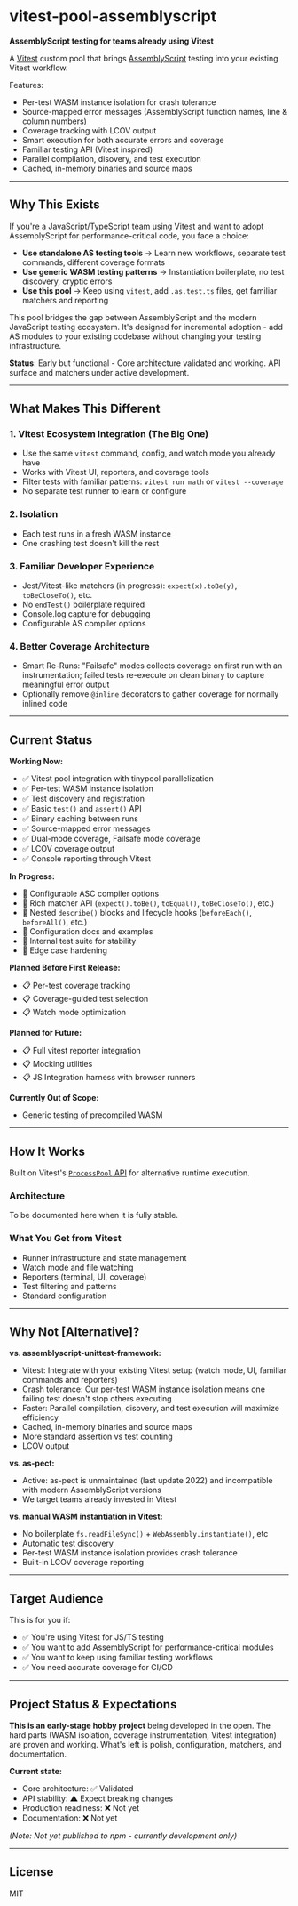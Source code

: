 # vitest-pool-assemblyscript

**AssemblyScript testing for teams already using Vitest**

A [Vitest](https://vitest.dev/) custom pool that brings [AssemblyScript](https://www.assemblyscript.org/) testing into your existing Vitest workflow.

Features:
- Per-test WASM instance isolation for crash tolerance
- Source-mapped error messages (AssemblyScript function names, line & column numbers)
- Coverage tracking with LCOV output
- Smart execution for both accurate errors and coverage
- Familiar testing API (Vitest inspired)
- Parallel compilation, disovery, and test execution
- Cached, in-memory binaries and source maps

---

## Why This Exists

If you're a JavaScript/TypeScript team using Vitest and want to adopt AssemblyScript for performance-critical code, you face a choice:

- **Use standalone AS testing tools** → Learn new workflows, separate test commands, different coverage formats
- **Use generic WASM testing patterns** → Instantiation boilerplate, no test discovery, cryptic errors
- **Use this pool** → Keep using `vitest`, add `.as.test.ts` files, get familiar matchers and reporting

This pool bridges the gap between AssemblyScript and the modern JavaScript testing ecosystem. It's designed for incremental adoption - add AS modules to your existing codebase without changing your testing infrastructure.

**Status**: Early but functional - Core architecture validated and working. API surface and matchers under active development.

---

## What Makes This Different

### 1. **Vitest Ecosystem Integration** (The Big One)
- Use the same `vitest` command, config, and watch mode you already have
- Works with Vitest UI, reporters, and coverage tools
- Filter tests with familiar patterns: `vitest run math` or `vitest --coverage`
- No separate test runner to learn or configure

### 2. **Isolation**
- Each test runs in a fresh WASM instance
- One crashing test doesn't kill the rest

### 3. **Familiar Developer Experience**
- Jest/Vitest-like matchers (in progress): `expect(x).toBe(y)`, `toBeCloseTo()`, etc.
- No `endTest()` boilerplate required
- Console.log capture for debugging
- Configurable AS compiler options

### 4. **Better Coverage Architecture**
- Smart Re-Runs: "Failsafe" modes collects coverage on first run with an instrumentation; failed tests re-execute on clean binary to capture meaningful error output
- Optionally remove `@inline` decorators to gather coverage for normally inlined code

---

## Current Status

**Working Now:**
- ✅ Vitest pool integration with tinypool parallelization
- ✅ Per-test WASM instance isolation
- ✅ Test discovery and registration
- ✅ Basic `test()` and `assert()` API
- ✅ Binary caching between runs
- ✅ Source-mapped error messages
- ✅ Dual-mode coverage, Failsafe mode coverage
- ✅ LCOV coverage output
- ✅ Console reporting through Vitest

**In Progress:**
- 🚧 Configurable ASC compiler options
- 🚧 Rich matcher API (`expect().toBe()`, `toEqual()`, `toBeCloseTo()`, etc.)
- 🚧 Nested `describe()` blocks and lifecycle hooks (`beforeEach()`, `beforeAll()`, etc.)
- 🚧 Configuration docs and examples
- 🚧 Internal test suite for stability
- 🚧 Edge case hardening

**Planned Before First Release:**
- 📋 Per-test coverage tracking
- 📋 Coverage-guided test selection
- 📋 Watch mode optimization

**Planned for Future:**
- 📋 Full vitest reporter integration
- 📋 Mocking utilities
- 📋 JS Integration harness with browser runners

**Currently Out of Scope:**
 - Generic testing of precompiled WASM

---

## How It Works

Built on Vitest's [`ProcessPool` API](https://vitest.dev/advanced/pool) for alternative runtime execution.

### Architecture

To be documented here when it is fully stable.

### What You Get from Vitest
- Runner infrastructure and state management
- Watch mode and file watching
- Reporters (terminal, UI, coverage)
- Test filtering and patterns
- Standard configuration

---

## Why Not [Alternative]?

**vs. assemblyscript-unittest-framework:**
- Vitest: Integrate with your existing Vitest setup (watch mode, UI, familiar commands and reporters)
- Crash tolerance: Our per-test WASM instance isolation means one failing test doesn't stop others executing
- Faster: Parallel compilation, disovery, and test execution will maximize efficiency
- Cached, in-memory binaries and source maps
- More standard assertion vs test counting
- LCOV output

**vs. as-pect:**
- Active: as-pect is unmaintained (last update 2022) and incompatible with modern AssemblyScript versions
- We target teams already invested in Vitest

**vs. manual WASM instantiation in Vitest:**
- No boilerplate `fs.readFileSync()` + `WebAssembly.instantiate()`, etc
- Automatic test discovery
- Per-test WASM instance isolation provides crash tolerance
- Built-in LCOV coverage reporting

---

## Target Audience

This is for you if:
- ✅ You're using Vitest for JS/TS testing
- ✅ You want to add AssemblyScript for performance-critical modules
- ✅ You want to keep using familiar testing workflows
- ✅ You need accurate coverage for CI/CD

---

## Project Status & Expectations

**This is an early-stage hobby project** being developed in the open. The hard parts (WASM isolation, coverage instrumentation, Vitest integration) are proven and working. What's left is polish, configuration, matchers, and documentation.

**Current state:**
- Core architecture: ✅ Validated
- API stability: ⚠️ Expect breaking changes
- Production readiness: ❌ Not yet
- Documentation: ❌ Not yet

*(Note: Not yet published to npm - currently development only)*

---

## License

MIT